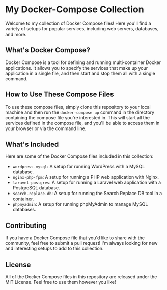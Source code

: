 # My Docker-Compose Collection

Welcome to my collection of Docker Compose files! Here you'll find a variety of setups for popular services, including web servers, databases, and more.

## What's Docker Compose?

Docker Compose is a tool for defining and running multi-container Docker applications. It allows you to specify the services that make up your application in a single file, and then start and stop them all with a single command.

## How to Use These Compose Files

To use these compose files, simply clone this repository to your local machine and then run the `docker-compose up` command in the directory containing the compose file you're interested in. This will start all the services defined in the compose file, and you'll be able to access them in your browser or via the command line.

## What's Included

Here are some of the Docker Compose files included in this collection:

- `wordpress-mysql`: A setup for running WordPress with a MySQL database.
- `nginx-php-fpm`: A setup for running a PHP web application with Nginx.
- `laravel-postgres`: A setup for running a Laravel web application with a PostgreSQL database.
- `search-replace-db`: A setup for running the Search Replace DB tool in a container.
- `phpmyadmin`: A setup for running phpMyAdmin to manage MySQL databases.

## Contributing

If you have a Docker Compose file that you'd like to share with the community, feel free to submit a pull request! I'm always looking for new and interesting setups to add to this collection.

## License

All of the Docker Compose files in this repository are released under the MIT License. Feel free to use them however you like!
